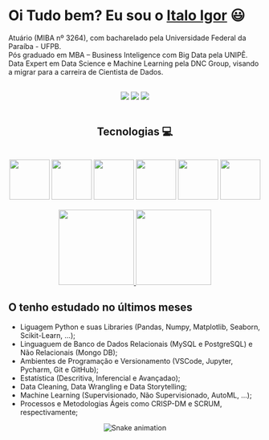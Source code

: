 <div>
  <h1 align="justify">Oi Tudo bem? Eu sou o <a href="https://www.linkedin.com/in/italo013/">Italo Igor</a> 😃️</h1>
<p>Atuário (MIBA nº 3264), com bacharelado pela Universidade Federal da Paraíba - UFPB. <br>
  Pós graduado em MBA – Business Inteligence com Big Data pela UNIPÊ. <br>
  Data Expert em Data Science e Machine Learning pela DNC Group, visando a migrar para a carreira de Cientista de Dados.</p><br>

<div align="center">
  <a href="https://www.instagram.com/italo.igor/" target="_blank"><img src="https://img.shields.io/badge/-Instagram-%23E4405F?style=for-the-badge&logo=instagram&logoColor=white" target="_blank"></a>
  <!-- <a href="https://www.facebook.com/pr.eduardoribeiro" target="_blank"><img src="https://img.shields.io/badge/Facebook-1877F2?style=for-the-badge&logo=facebook&logoColor=white" target="_blank"></a>  -->
  <a href="https://www.linkedin.com/in/italo013" target="_blank"><img src="https://img.shields.io/badge/-LinkedIn-%230077B5?style=for-the-badge&logo=linkedin&logoColor=white" target="_blank"></a> 
  <a href="mailto:italo013@hotmail.com"><img src="https://img.shields.io/badge/-Gmail-%23333?style=for-the-badge&logo=gmail&logoColor=white" target="_blank"></a>
</div>

<div align="center" valign="top"><br>
  <h2>Tecnologias 💻 </h2></br>
<div>
<img src="https://user-images.githubusercontent.com/92809543/147505634-790c4187-0e0c-42cd-b3b5-b35c77c16347.png" width="80" height=80"/>
<img src="https://user-images.githubusercontent.com/92809543/147506791-fa632e59-58c0-423f-bfab-90184b5528ce.png" width="80" height=80"/>
<img src="https://user-images.githubusercontent.com/92809543/147508656-c98f7a17-504e-40f2-b710-c5031c0198fd.png" width="80" height=80"/>
<img src="https://user-images.githubusercontent.com/92809543/147506330-19e8270b-106b-4232-b599-81f0a93d8d96.png" width="80" height=80"/>
<img src="https://user-images.githubusercontent.com/92809543/147509370-bfdc9029-5eb9-44ab-a551-d532b6efb0b7.png" width="80" height=80"/>
<img src="https://user-images.githubusercontent.com/92809543/147509341-54d63b81-cbd2-4d40-aa01-5791f846651b.png" width="80" height=80"/>
</div>
</br>
<!--  <img align="center" alt="Python" height="30" width="40" src="https://cdn.jsdelivr.net/gh/devicons/devicon/icons/python/python-original.svg" />
<img src="https://user-images.githubusercontent.com/92809543/147506952-a82aa3f8-0ab6-4223-8e77-a42fffe50e4b.png" width="80" height=80"/>
<img src="https://user-images.githubusercontent.com/92809543/147506898-cf34755f-ee0d-484e-8239-cb1ecb4982e4.png" width="80" height=80"/>

</div><br> -->
  
</div>
<div align="center">
  <a href="https://github.com/italo013">
    <img height="150em" src="https://github-readme-stats.vercel.app/api?username=italo013&count_private=true&include_all_commits=true&show_icons=true&theme=dracula&hide_border=false&show_owner=true"/>
    <img height="150em" src="https://github-readme-stats.vercel.app/api/top-langs/?username=italo013&theme=dracula&hide_border=false&&layout=compact"/>
  </a>
</div>


<div>
  <h2 align="left"> O tenho estudado no últimos meses</h2>
</div>

<body>
<ul>
<li>Liguagem Python e suas Libraries (Pandas, Numpy, Matplotlib, Seaborn, Scikit-Learn, ...);</li>
<li>Linguaguem de Banco de Dados Relacionais (MySQL e PostgreSQL) e Não Relacionais (Mongo DB);</li>
<li>Ambientes de Programação e Versionamento (VSCode, Jupyter, Pycharm, Git e GitHub);</li>
<li>Estatística (Descritiva, Inferencial e Avançadao);</li>
<li>Data Cleaning, Data Wrangling e Data Storytelling;</li>
<li>Machine Learning (Supervisionado, Não Supervisionado, AutoML, ...);</li>
<li>Processos e Metodologias Ágeis como CRISP-DM e SCRUM, respectivamente;</li>
</ul>
</body>

<!-- <h1 align="center"> 
  Trybe
</h1>

<p align="center"><i>"A Trybe é uma escola do futuro para qualquer pessoa que deseja construir uma carreira de sucesso em tecnologia. Como estudante a pessoa ainda tem a opção de pagar os estudos apenas quando estiver formada e com um bom trabalho."</i></p> -->


<div align="center">
  
  ![Snake animation](https://github.com/italo013/italo013/blob/output/github-contribution-grid-snake.svg)
  
</div>
